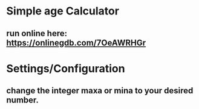 # Simple age Calculator
## run online here: https://onlinegdb.com/7OeAWRHGr

# Settings/Configuration
## change the integer maxa or mina to your desired number.
